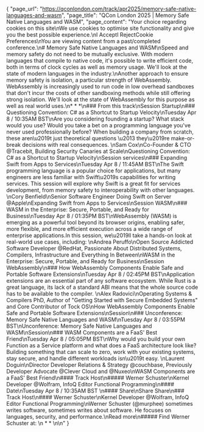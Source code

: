 {
    "page_url": "https://qconlondon.com/track/apr2025/memory-safe-native-languages-and-wasm",
    "page_title": "QCon London 2025 | Memory Safe Native Languages and WASM",
    "page_content": "Your choice regarding cookies on this site\nWe use cookies to optimise site functionality and give you the best possible experience.\nI AcceptI RejectCookie Preferences\nYou are viewing content from a past/completed conference.\n# Memory Safe Native Languages and WASM\nSpeed and memory safety do not need to be mutually exclusive. With modern languages that compile to native code, it's possible to write efficient code, both in terms of clock cycles as well as memory usage. We'll look at the state of modern languages in the industry.\nAnother approach to ensure memory safety is isolation, a particular strength of WebAssembly. WebAssembly is increasingly used to run code in low overhead sandboxes that don't incur the costs of other sandboxing methods while still offering strong isolation. We'll look at the state of WebAssembly for this purpose as well as real world uses.\n* * *\n### From this track\nSession Startup\n### Questioning Convention: C# as a Shortcut to Startup Velocity\nTuesday Apr 8 / 10:35AM BST\nAre you considering founding a startup? What stack would you use? Would you take a bet on a programming language you've never used professionally before? When building a company from scratch, these aren\u2019t just theoretical questions \u2013 they\u2019re make-or-break decisions with real consequences. \nSam Cox\nCo-Founder & CTO @Tracebit, Building Security Canaries at Scale\nQuestioning Convention: C# as a Shortcut to Startup Velocity\nSession services\n### Expanding Swift from Apps to Services\nTuesday Apr 8 / 11:45AM BST\nThe Swift programming language is a popular choice for applications, but many engineers are less familiar with Swift\u2019s capabilities for writing services. This session will explore why Swift is a great fit for services development, from memory safety to interoperability with other languages. \nCory Benfield\nSenior Software Engineer Doing Swift on Server @Apple\nExpanding Swift from Apps to Services\nSession WASM\n### WASM in the Enterprise: Secure, Portable, and Ready for Business\nTuesday Apr 8 / 01:35PM BST\nWebAssembly (WASM) is emerging as a powerful tool beyond its browser origins, enabling safer, more flexible, and more efficient execution across a wide range of enterprise applications.In this session, we\u2019ll take a hands-on look at real-world use cases, including: \nAndrea Peruffo\nOpen Source Addicted Software Developer @RedHat, Passionate About Distributed Systems, Compilers, Infrastructure and Everything In Between\nWASM in the Enterprise: Secure, Portable, and Ready for Business\nSession WebAssembly\n### How WebAssembly Components Enable Safe and Portable Software Extensions\nTuesday Apr 8 / 02:45PM BST\nApplication extensions are an essential part of any software ecosystem. While Rust is a great language, its lack of a standard ABI means that the whole source code has to be available to the compiler. \nAlex Radovici\nOperating Systems & Compilers PhD, Author of \"Getting Started with Secure Embedded Systems\" and Core Contributor of Tock OS\nHow WebAssembly Components Enable Safe and Portable Software Extensions\nSession\n### Unconference: Memory Safe Native Languages and WASM\nTuesday Apr 8 / 03:55PM BST\nUnconference: Memory Safe Native Languages and WASM\nSession\n### WASM Components are a FaaS' Best Friend\nTuesday Apr 8 / 05:05PM BST\nWhy would you build your own Function as a Service platform and what does a FaaS architecture look like? Building something that can scale to zero, work with your existing systems, stay secure, and handle different workloads isn\u2019t easy. \nLaurent Doguin\nDirector Developer Relations & Strategy @couchbase, Previously Developer Advocate @Clever Cloud and @Nuxeo\nWASM Components are a FaaS' Best Friend\n#### Track Host\n##### Werner Schuster\nKernel Developer @Wolfram, InfoQ Editor Functional Programming\n#### Date\nTuesday Apr 8 / 10:35AM BST \n#### Share\nShare Share\n### Track Host\n#### Werner Schuster\nKernel Developer @Wolfram, InfoQ Editor Functional Programming\nWerner Schuster (@murphee) sometimes writes software, sometimes writes about software. He focuses on languages, security, and performance.\nRead more\n#####  Find Werner Schuster at: \n  *   * \n\n"
}